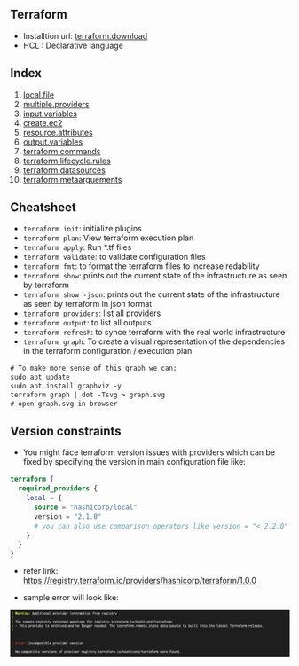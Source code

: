 ## Terraform

- Installtion url: [terraform.download](https://www.terraform.io/downloads.html)
- HCL : Declarative language

## Index

1. [local.file](https://github.com/kartik1998/dotterraform/tree/master/local.file)
2. [multiple.providers](https://github.com/kartik1998/dotterraform/tree/master/multiple.providers)
3. [input.variables](https://github.com/kartik1998/dotterraform/tree/master/input.variables)
4. [create.ec2](https://github.com/kartik1998/dotterraform/tree/master/create.ec2)
5. [resource.attributes](https://github.com/kartik1998/dotterraform/tree/master/resource.attributes)
6. [output.variables](https://github.com/kartik1998/dotterraform/tree/master/output.variables)
7. [terraform.commands](https://github.com/kartik1998/dotterraform/tree/master/terraform.commands)
8. [terraform.lifecycle.rules](https://github.com/kartik1998/dotterraform/tree/master/terraform.lifecycle.rules)
9. [terraform.datasources](https://github.com/kartik1998/dotterraform/tree/master/terraform.datasources)
10. [terraform.metaarguements](https://github.com/kartik1998/dotterraform/tree/master/terraform.metaarguements)

## Cheatsheet 

- `terraform init`: initialize plugins
- `terraform plan`: View terraform execution plan
- `terraform apply`: Run \*.tf files
- `terraform validate`: to validate configuration files
- `terraform fmt`: to format the terraform files to increase redability
- `terraform show`: prints out the current state of the infrastructure as seen by terraform
- `terraform show -json`: prints out the current state of the infrastructure as seen by terraform in json format
- `terraform providers`: list all providers
- `terraform output`: to list all outputs
- `terraform refresh`: to synce terraform with the real world infrastructure
- `terraform graph`: To create a visual representation of the dependencies in the terraform configuration / execution plan

```shell
# To make more sense of this graph we can:
sudo apt update
sudo apt install graphviz -y
terraform graph | dot -Tsvg > graph.svg
# open graph.svg in browser
```

## Version constraints

* You might face terraform version issues with providers which can be fixed by specifying the version in main configuration file like: 

```terraform
terraform {
  required_providers {
    local = {
      source = "hashicorp/local"
      version = "2.1.0"
      # you can also use comparison operators like version = "< 2.2.0"
    }
  }
}
```

* refer link: https://registry.terraform.io/providers/hashicorp/terraform/1.0.0

* sample error will look like: 

![](https://raw.githubusercontent.com/kartik1998/dotterraform/master/images/version_error.png)